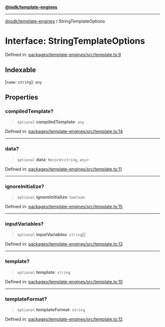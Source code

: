 [**@isdk/template-engines**](../README.md)

***

[@isdk/template-engines](../globals.md) / StringTemplateOptions

# Interface: StringTemplateOptions

Defined in: [packages/template-engines/src/template.ts:9](https://github.com/isdk/template-engines.js/blob/08cf4328dccdb45c6cf35eac571525bb99782c4e/src/template.ts#L9)

## Indexable

\[`name`: `string`\]: `any`

## Properties

### compiledTemplate?

> `optional` **compiledTemplate**: `any`

Defined in: [packages/template-engines/src/template.ts:14](https://github.com/isdk/template-engines.js/blob/08cf4328dccdb45c6cf35eac571525bb99782c4e/src/template.ts#L14)

***

### data?

> `optional` **data**: `Record`\<`string`, `any`\>

Defined in: [packages/template-engines/src/template.ts:11](https://github.com/isdk/template-engines.js/blob/08cf4328dccdb45c6cf35eac571525bb99782c4e/src/template.ts#L11)

***

### ignoreInitialize?

> `optional` **ignoreInitialize**: `boolean`

Defined in: [packages/template-engines/src/template.ts:15](https://github.com/isdk/template-engines.js/blob/08cf4328dccdb45c6cf35eac571525bb99782c4e/src/template.ts#L15)

***

### inputVariables?

> `optional` **inputVariables**: `string`[]

Defined in: [packages/template-engines/src/template.ts:13](https://github.com/isdk/template-engines.js/blob/08cf4328dccdb45c6cf35eac571525bb99782c4e/src/template.ts#L13)

***

### template?

> `optional` **template**: `string`

Defined in: [packages/template-engines/src/template.ts:10](https://github.com/isdk/template-engines.js/blob/08cf4328dccdb45c6cf35eac571525bb99782c4e/src/template.ts#L10)

***

### templateFormat?

> `optional` **templateFormat**: `string`

Defined in: [packages/template-engines/src/template.ts:12](https://github.com/isdk/template-engines.js/blob/08cf4328dccdb45c6cf35eac571525bb99782c4e/src/template.ts#L12)
